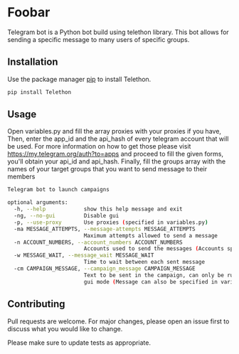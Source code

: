 # Foobar

Telegram bot is a Python bot build using telethon library. 
This bot allows for sending a specific message to many users
of specific groups.

## Installation

Use the package manager [pip](https://pip.pypa.io/en/stable/) to install Telethon.

```bash
pip install Telethon
```

## Usage

Open variables.py and fill the array proxies with your proxies if you have, Then, enter the app_id and the api_hash of
every telegram account that will be used. For more information on how to get those please
visit https://my.telegram.org/auth?to=apps
and proceed to fill the given forms, you'll obtain your api_id and api_hash. Finally, fill the groups array with the
names of your target groups that you want to send message to their members

```bash
Telegram bot to launch campaigns

optional arguments:
  -h, --help            show this help message and exit
  -ng, --no-gui         Disable gui
  -p, --use-proxy       Use proxies (specified in variables.py)
  -ma MESSAGE_ATTEMPTS, --message-attempts MESSAGE_ATTEMPTS
                        Maximum attempts allowed to send a message
  -n ACCOUNT_NUMBERS, --account_numbers ACCOUNT_NUMBERS
                        Accounts used to send the messages (Accounts specified in variables.py by their api_id and api_hash)
  -w MESSAGE_WAIT, --message_wait MESSAGE_WAIT
                        Time to wait between each sent message
  -cm CAMPAIGN_MESSAGE, --campaign_message CAMPAIGN_MESSAGE
                        Text to be sent in the campaign, can only be run on no
                        gui mode (Message can also be specified in variables.py)

```

## Contributing

Pull requests are welcome. For major changes, please open an issue first to discuss what you would like to change.

Please make sure to update tests as appropriate.
 